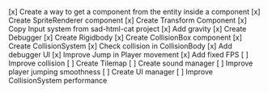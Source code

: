 [x] Create a way to get a component from the entity inside a component
[x] Create SpriteRenderer component
[x] Create Transform Component
[x] Copy Input system from sad-html-cat project
[x] Add gravity
[x] Create Debugger
[x] Create Rigidbody
[x] Create CollisionBox component
[x] Create CollisionSystem
[x] Check collision in CollisionBody
[x] Add debugger UI
[x] Improve Jump in Player movement
[x] Add fixed FPS
[ ] Improve collision
[ ] Create Tilemap
[ ] Create sound manager
[ ] Improve player jumping smoothness
[ ] Create UI manager
[ ] Improve CollisionSystem performance
